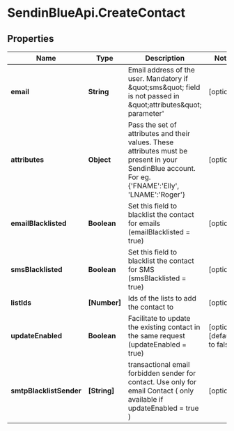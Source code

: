# SendinBlueApi.CreateContact

## Properties
Name | Type | Description | Notes
------------ | ------------- | ------------- | -------------
**email** | **String** | Email address of the user. Mandatory if \&quot;sms\&quot; field is not passed in \&quot;attributes\&quot; parameter&#39; | [optional] 
**attributes** | **Object** | Pass the set of attributes and their values. These attributes must be present in your SendinBlue account. For eg. {&#39;FNAME&#39;:&#39;Elly&#39;, &#39;LNAME&#39;:&#39;Roger&#39;} | [optional] 
**emailBlacklisted** | **Boolean** | Set this field to blacklist the contact for emails (emailBlacklisted &#x3D; true) | [optional] 
**smsBlacklisted** | **Boolean** | Set this field to blacklist the contact for SMS (smsBlacklisted &#x3D; true) | [optional] 
**listIds** | **[Number]** | Ids of the lists to add the contact to | [optional] 
**updateEnabled** | **Boolean** | Facilitate to update the existing contact in the same request (updateEnabled &#x3D; true) | [optional] [default to false]
**smtpBlacklistSender** | **[String]** | transactional email forbidden sender for contact. Use only for email Contact ( only available if updateEnabled &#x3D; true ) | [optional] 


